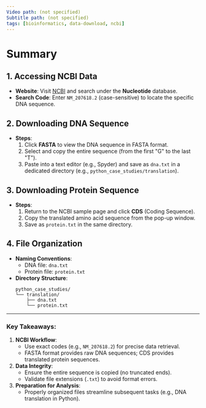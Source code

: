 ```yaml
---
Video path: (not specified)  
Subtitle path: (not specified)  
tags: [bioinformatics, data-download, ncbi]  
---
```


# Summary

## 1. **Accessing NCBI Data**  
   - **Website**: Visit [NCBI](https://www.ncbi.nlm.nih.gov/) and search under the **Nucleotide** database.  
   - **Search Code**: Enter `NM_207618.2` (case-sensitive) to locate the specific DNA sequence.  

## 2. **Downloading DNA Sequence**  
   - **Steps**:  
     1. Click **FASTA** to view the DNA sequence in FASTA format.  
     2. Select and copy the entire sequence (from the first "G" to the last "T").  
     3. Paste into a text editor (e.g., Spyder) and save as `dna.txt` in a dedicated directory (e.g., `python_case_studies/translation`).  

## 3. **Downloading Protein Sequence**  
   - **Steps**:  
     1. Return to the NCBI sample page and click **CDS** (Coding Sequence).  
     2. Copy the translated amino acid sequence from the pop-up window.  
     3. Save as `protein.txt` in the same directory.  

## 4. **File Organization**  
   - **Naming Conventions**:  
     - DNA file: `dna.txt`  
     - Protein file: `protein.txt`  
   - **Directory Structure**:  
     ```  
     python_case_studies/  
     └── translation/  
         ├── dna.txt  
         └── protein.txt  
     ```

---

### Key Takeaways:  
1. **NCBI Workflow**:  
   - Use exact codes (e.g., `NM_207618.2`) for precise data retrieval.  
   - FASTA format provides raw DNA sequences; CDS provides translated protein sequences.  
2. **Data Integrity**:  
   - Ensure the entire sequence is copied (no truncated ends).  
   - Validate file extensions (`.txt`) to avoid format errors.  
3. **Preparation for Analysis**:  
   - Properly organized files streamline subsequent tasks (e.g., DNA translation in Python).  
